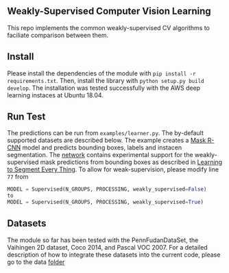 Weakly-Supervised Computer Vision Learning
--------------------------------------------


This repo implements the common weakly-supervised CV algorithms to faciliate
comparison between them.


Install
-------
Please install the dependencies of the module with `pip install -r
requirements.txt`. Then, install the library with
`python setup.py build develop`. The installation was tested successfully
with the AWS deep learning instaces at Ubuntu 18.04.


Run Test
--------
The predictions can be run from `examples/learner.py`. The by-default supported
datasets are described below. The example creates a [Mask
R-CNN](https://arxiv.org/abs/1703.06870) model and predicts bounding boxes,
labels and instacen segmentation. The
[network](./transferlearning/supervised.py) contains experimental support for
the weakly-supervised mask predictions from bounding boxes as described in
[Learning to Segment Every Thing](https://arxiv.org/abs/1703.06870). To allow
for weak-supervision, please modify line `77` from 
```python
MODEL = Supervised(N_GROUPS, PROCESSING, weakly_supervised=False)
to
MODEL = Supervised(N_GROUPS, PROCESSING, weakly_supervised=True)
```

Datasets
--------
The module so far has been tested with the PennFudanDataSet, the Vaihingen
2D dataset, Coco 2014, and Pascal VOC 2007. For a detailed description of how to integrate these datasets
into the current code, please go to the data [folder](./data/README.md)

